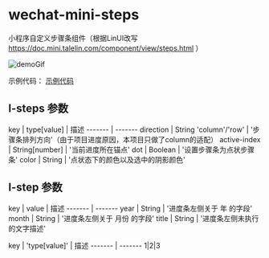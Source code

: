 # wechat-mini-steps
小程序自定义步骤条组件（根据LinUI改写 https://doc.mini.talelin.com/component/view/steps.html ）

![demoGif](https://github.com/Jidahan/wechat-mini-steps/raw/main/image/demo.gif)


示例代码： [示例代码](https://github.com/Jidahan/wechat-mini-steps/blob/main/pages/buyHouseSteps/buyHouseSteps.wxml)
## l-steps 参数
key | type[value] | 描述
------- | -------
direction | String 'column'/'row' | '步骤条排列方向'（由于项目进度原因，本项目只做了column的适配）
active-index | String[number] | '当前进度所在锚点'
dot | Boolean | '设置步骤条为点状步骤条'
color | String | '点状态下的颜色以及选中的阴影颜色'

## l-step 参数
key | value | 描述
------- | -------
year | String | '进度条左侧关于 年 的字段'
month | String | '进度条左侧关于 月份 的字段'
title | String | '进度条左侧未执行的文字描述'

key | 'type[value]' | 描述
------- | -------
1|2|3
<!-- direction | 'String 'column'/'row' | '步骤条排列方向'（由于项目进度原因，本项目只做了column的适配）
active-index | 'String[number]' | '当前进度所在锚点'
dot | Boolean | '设置步骤条为点状步骤条'
color | String | '点状态下的颜色以及选中的阴影颜色' -->